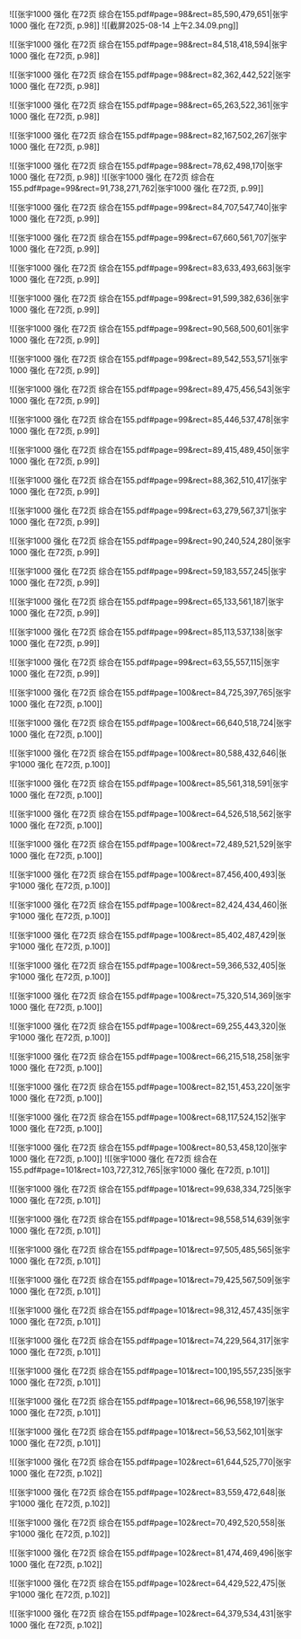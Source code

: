 ![[张宇1000 强化 在72页 综合在155.pdf#page=98&rect=85,590,479,651|张宇1000 强化 在72页, p.98]]
![[截屏2025-08-14 上午2.34.09.png]]


![[张宇1000 强化 在72页 综合在155.pdf#page=98&rect=84,518,418,594|张宇1000 强化 在72页, p.98]]



![[张宇1000 强化 在72页 综合在155.pdf#page=98&rect=82,362,442,522|张宇1000 强化 在72页, p.98]]



![[张宇1000 强化 在72页 综合在155.pdf#page=98&rect=65,263,522,361|张宇1000 强化 在72页, p.98]]



![[张宇1000 强化 在72页 综合在155.pdf#page=98&rect=82,167,502,267|张宇1000 强化 在72页, p.98]]



![[张宇1000 强化 在72页 综合在155.pdf#page=98&rect=78,62,498,170|张宇1000 强化 在72页, p.98]]
![[张宇1000 强化 在72页 综合在155.pdf#page=99&rect=91,738,271,762|张宇1000 强化 在72页, p.99]]



![[张宇1000 强化 在72页 综合在155.pdf#page=99&rect=84,707,547,740|张宇1000 强化 在72页, p.99]]



![[张宇1000 强化 在72页 综合在155.pdf#page=99&rect=67,660,561,707|张宇1000 强化 在72页, p.99]]



![[张宇1000 强化 在72页 综合在155.pdf#page=99&rect=83,633,493,663|张宇1000 强化 在72页, p.99]]



![[张宇1000 强化 在72页 综合在155.pdf#page=99&rect=91,599,382,636|张宇1000 强化 在72页, p.99]]



![[张宇1000 强化 在72页 综合在155.pdf#page=99&rect=90,568,500,601|张宇1000 强化 在72页, p.99]]



![[张宇1000 强化 在72页 综合在155.pdf#page=99&rect=89,542,553,571|张宇1000 强化 在72页, p.99]]



![[张宇1000 强化 在72页 综合在155.pdf#page=99&rect=89,475,456,543|张宇1000 强化 在72页, p.99]]



![[张宇1000 强化 在72页 综合在155.pdf#page=99&rect=85,446,537,478|张宇1000 强化 在72页, p.99]]



![[张宇1000 强化 在72页 综合在155.pdf#page=99&rect=89,415,489,450|张宇1000 强化 在72页, p.99]]



![[张宇1000 强化 在72页 综合在155.pdf#page=99&rect=88,362,510,417|张宇1000 强化 在72页, p.99]]



![[张宇1000 强化 在72页 综合在155.pdf#page=99&rect=63,279,567,371|张宇1000 强化 在72页, p.99]]



![[张宇1000 强化 在72页 综合在155.pdf#page=99&rect=90,240,524,280|张宇1000 强化 在72页, p.99]]



![[张宇1000 强化 在72页 综合在155.pdf#page=99&rect=59,183,557,245|张宇1000 强化 在72页, p.99]]



![[张宇1000 强化 在72页 综合在155.pdf#page=99&rect=65,133,561,187|张宇1000 强化 在72页, p.99]]



![[张宇1000 强化 在72页 综合在155.pdf#page=99&rect=85,113,537,138|张宇1000 强化 在72页, p.99]]



![[张宇1000 强化 在72页 综合在155.pdf#page=99&rect=63,55,557,115|张宇1000 强化 在72页, p.99]]



![[张宇1000 强化 在72页 综合在155.pdf#page=100&rect=84,725,397,765|张宇1000 强化 在72页, p.100]]



![[张宇1000 强化 在72页 综合在155.pdf#page=100&rect=66,640,518,724|张宇1000 强化 在72页, p.100]]



![[张宇1000 强化 在72页 综合在155.pdf#page=100&rect=80,588,432,646|张宇1000 强化 在72页, p.100]]



![[张宇1000 强化 在72页 综合在155.pdf#page=100&rect=85,561,318,591|张宇1000 强化 在72页, p.100]]



![[张宇1000 强化 在72页 综合在155.pdf#page=100&rect=64,526,518,562|张宇1000 强化 在72页, p.100]]



![[张宇1000 强化 在72页 综合在155.pdf#page=100&rect=72,489,521,529|张宇1000 强化 在72页, p.100]]



![[张宇1000 强化 在72页 综合在155.pdf#page=100&rect=87,456,400,493|张宇1000 强化 在72页, p.100]]



![[张宇1000 强化 在72页 综合在155.pdf#page=100&rect=82,424,434,460|张宇1000 强化 在72页, p.100]]



![[张宇1000 强化 在72页 综合在155.pdf#page=100&rect=85,402,487,429|张宇1000 强化 在72页, p.100]]



![[张宇1000 强化 在72页 综合在155.pdf#page=100&rect=59,366,532,405|张宇1000 强化 在72页, p.100]]



![[张宇1000 强化 在72页 综合在155.pdf#page=100&rect=75,320,514,369|张宇1000 强化 在72页, p.100]]



![[张宇1000 强化 在72页 综合在155.pdf#page=100&rect=69,255,443,320|张宇1000 强化 在72页, p.100]]



![[张宇1000 强化 在72页 综合在155.pdf#page=100&rect=66,215,518,258|张宇1000 强化 在72页, p.100]]



![[张宇1000 强化 在72页 综合在155.pdf#page=100&rect=82,151,453,220|张宇1000 强化 在72页, p.100]]



![[张宇1000 强化 在72页 综合在155.pdf#page=100&rect=68,117,524,152|张宇1000 强化 在72页, p.100]]



![[张宇1000 强化 在72页 综合在155.pdf#page=100&rect=80,53,458,120|张宇1000 强化 在72页, p.100]]
![[张宇1000 强化 在72页 综合在155.pdf#page=101&rect=103,727,312,765|张宇1000 强化 在72页, p.101]]



![[张宇1000 强化 在72页 综合在155.pdf#page=101&rect=99,638,334,725|张宇1000 强化 在72页, p.101]]



![[张宇1000 强化 在72页 综合在155.pdf#page=101&rect=98,558,514,639|张宇1000 强化 在72页, p.101]]



![[张宇1000 强化 在72页 综合在155.pdf#page=101&rect=97,505,485,565|张宇1000 强化 在72页, p.101]]



![[张宇1000 强化 在72页 综合在155.pdf#page=101&rect=79,425,567,509|张宇1000 强化 在72页, p.101]]



![[张宇1000 强化 在72页 综合在155.pdf#page=101&rect=98,312,457,435|张宇1000 强化 在72页, p.101]]



![[张宇1000 强化 在72页 综合在155.pdf#page=101&rect=74,229,564,317|张宇1000 强化 在72页, p.101]]



![[张宇1000 强化 在72页 综合在155.pdf#page=101&rect=100,195,557,235|张宇1000 强化 在72页, p.101]]




![[张宇1000 强化 在72页 综合在155.pdf#page=101&rect=66,96,558,197|张宇1000 强化 在72页, p.101]]



![[张宇1000 强化 在72页 综合在155.pdf#page=101&rect=56,53,562,101|张宇1000 强化 在72页, p.101]]



![[张宇1000 强化 在72页 综合在155.pdf#page=102&rect=61,644,525,770|张宇1000 强化 在72页, p.102]]



![[张宇1000 强化 在72页 综合在155.pdf#page=102&rect=83,559,472,648|张宇1000 强化 在72页, p.102]]



![[张宇1000 强化 在72页 综合在155.pdf#page=102&rect=70,492,520,558|张宇1000 强化 在72页, p.102]]



![[张宇1000 强化 在72页 综合在155.pdf#page=102&rect=81,474,469,496|张宇1000 强化 在72页, p.102]]



![[张宇1000 强化 在72页 综合在155.pdf#page=102&rect=64,429,522,475|张宇1000 强化 在72页, p.102]]



![[张宇1000 强化 在72页 综合在155.pdf#page=102&rect=64,379,534,431|张宇1000 强化 在72页, p.102]]



